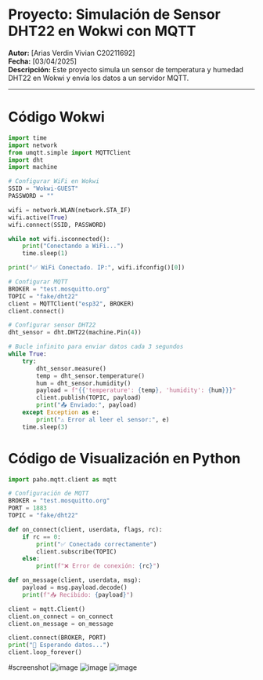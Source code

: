 # Proyecto: Simulación de Sensor DHT22 en Wokwi con MQTT

**Autor:** [Arias Verdin Vivian C20211692]  
**Fecha:** [03/04/2025]  
**Descripción:** Este proyecto simula un sensor de temperatura y humedad DHT22 en Wokwi y envía los datos a un servidor MQTT.

---

# Código Wokwi

```python
import time
import network
from umqtt.simple import MQTTClient
import dht
import machine

# Configurar WiFi en Wokwi
SSID = "Wokwi-GUEST"
PASSWORD = ""

wifi = network.WLAN(network.STA_IF)
wifi.active(True)
wifi.connect(SSID, PASSWORD)

while not wifi.isconnected():
    print("Conectando a WiFi...")
    time.sleep(1)

print("✅ WiFi Conectado. IP:", wifi.ifconfig()[0])

# Configurar MQTT
BROKER = "test.mosquitto.org"
TOPIC = "fake/dht22"
client = MQTTClient("esp32", BROKER)
client.connect()

# Configurar sensor DHT22
dht_sensor = dht.DHT22(machine.Pin(4))

# Bucle infinito para enviar datos cada 3 segundos
while True:
    try:
        dht_sensor.measure()
        temp = dht_sensor.temperature()
        hum = dht_sensor.humidity()
        payload = f"{{'temperature': {temp}, 'humidity': {hum}}}"
        client.publish(TOPIC, payload)
        print("📤 Enviado:", payload)
    except Exception as e:
        print("⚠️ Error al leer el sensor:", e)
    time.sleep(3)
```

# Código de Visualización en Python

```python
import paho.mqtt.client as mqtt

# Configuración de MQTT
BROKER = "test.mosquitto.org"
PORT = 1883
TOPIC = "fake/dht22"

def on_connect(client, userdata, flags, rc):
    if rc == 0:
        print("✅ Conectado correctamente")
        client.subscribe(TOPIC)
    else:
        print(f"❌ Error de conexión: {rc}")

def on_message(client, userdata, msg):
    payload = msg.payload.decode()
    print(f"📥 Recibido: {payload}")

client = mqtt.Client()
client.on_connect = on_connect
client.on_message = on_message

client.connect(BROKER, PORT)
print("📡 Esperando datos...")
client.loop_forever()
```

#screenshot
![image](https://github.com/user-attachments/assets/575ed038-c5da-4640-9cb9-35c217fad97e)
![image](https://github.com/user-attachments/assets/981be6d2-1005-4c4e-a87f-adb3f4ab0650)
![image](https://github.com/user-attachments/assets/3933bdfa-7aee-46bc-ab27-a8e75ced8335)


